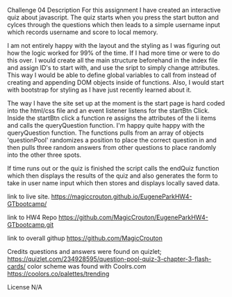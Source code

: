 Challenge 04
Description
For this assignment I have created an interactive quiz about javascript. The quiz starts when you press the start button and cylces through the questions which then leads to a simple username input which records username and score to local memory. 

I am not entirely happy with the layout and the styling as I was figuring out how the logic worked for 99% of the time. If I had more time or were to do this over. I would create all the main structure beforehand in the index file and assign ID's to start with, and use the sript to simply change attributes. This way I would be able to define global variables to call from instead of creating and appending DOM objects inside of functions. Also, I would start with bootstrap for styling as I have just recently learned about it.

The way I have the site set up at the moment is the start page is hard coded into the html/css file and an event listener listens for the startBtn Click. Inside the startBtn click a function re assigns the attributes of the li items and calls the queryQuestion function. I'm happy quite happy with the queryQuestion function. The functions pulls from an array of objects 'questionPool' randomizes a position to place the correct question in and then pulls three random answers from other questions to place randomly into the other three spots.

If time runs out or the quiz is finished the script calls the endQuiz function which then displays the results of the quiz and also generates the form to take in user name input which then stores and displays locally saved data.

link to live site.
https://magiccrouton.github.io/EugeneParkHW4-GTbootcamp/

link to HW4 Repo
https://github.com/MagicCrouton/EugeneParkHW4-GTbootcamp.git

link to overall githup
https://github.com/MagicCrouton

Credits
questions and answers were found on quizlet; 
https://quizlet.com/234928595/question-pool-quiz-3-chapter-3-flash-cards/
color scheme was found with Coolrs.com
https://coolors.co/palettes/trending

License
N/A